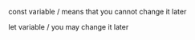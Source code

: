 const
    variable / means that you cannot change it later

let
    variable / you may change it later